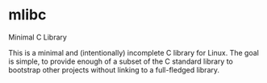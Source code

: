 # mlibc
Minimal C Library

This is a minimal and (intentionally) incomplete C library for Linux. The goal is simple, to provide enough of a subset of the C standard library to bootstrap other projects without linking to a full-fledged library.
